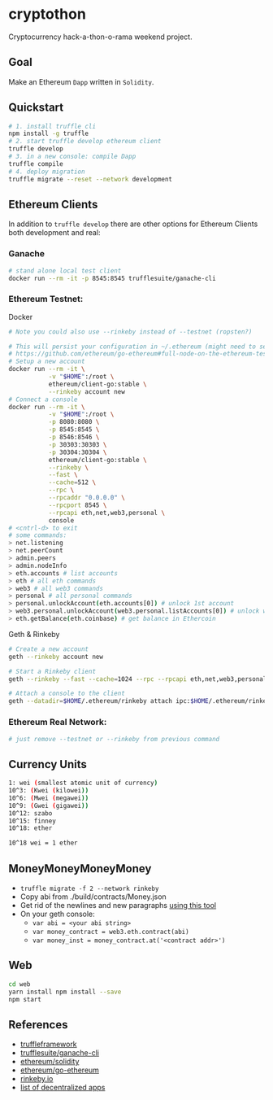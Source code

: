 cryptothon
===
Cryptocurrency hack-a-thon-o-rama weekend project.

## Goal
Make an Ethereum `Dapp` written in `Solidity`.

## Quickstart
```bash
# 1. install truffle cli
npm install -g truffle
# 2. start truffle develop ethereum client
truffle develop
# 3. in a new console: compile Dapp
truffle compile
# 4. deploy migration
truffle migrate --reset --network development
```

## Ethereum Clients
In addition to `truffle develop` there are other options for Ethereum Clients both development and real:

### Ganache
```bash
# stand alone local test client
docker run --rm -it -p 8545:8545 trufflesuite/ganache-cli
```

### Ethereum Testnet:

Docker
```bash
# Note you could also use --rinkeby instead of --testnet (ropsten?)

# This will persist your configuration in ~/.ethereum (might need to set permissions properly)
# https://github.com/ethereum/go-ethereum#full-node-on-the-ethereum-test-network
# Setup a new account
docker run --rm -it \
           -v "$HOME":/root \
           ethereum/client-go:stable \
           --rinkeby account new
# Connect a console
docker run --rm -it \
           -v "$HOME":/root \
           -p 8080:8080 \
           -p 8545:8545 \
           -p 8546:8546 \
           -p 30303:30303 \
           -p 30304:30304 \
           ethereum/client-go:stable \
           --rinkeby \
           --fast \
           --cache=512 \
           --rpc \
           --rpcaddr "0.0.0.0" \
           --rpcport 8545 \
           --rpcapi eth,net,web3,personal \
           console
# <cntrl-d> to exit
# some commands:
> net.listening
> net.peerCount
> admin.peers
> admin.nodeInfo
> eth.accounts # list accounts
> eth # all eth commands
> web3 # all web3 commands
> personal # all personal commands
> personal.unlockAccount(eth.accounts[0]) # unlock 1st account
> web3.personal.unlockAccount(web3.personal.listAccounts[0]) # unlock web3 account
> eth.getBalance(eth.coinbase) # get balance in Ethercoin
```

Geth & Rinkeby
```bash
# Create a new account
geth --rinkeby account new

# Start a Rinkeby client
geth --rinkeby --fast --cache=1024 --rpc --rpcapi eth,net,web3,personal

# Attach a console to the client
geth --datadir=$HOME/.ethereum/rinkeby attach ipc:$HOME/.ethereum/rinkeby/geth.ipc console

```

### Ethereum Real Network:
```bash
# just remove --testnet or --rinkeby from previous command


```

## Currency Units
```bash
1: wei (smallest atomic unit of currency)
10^3: (Kwei (kilowei))
10^6: (Mwei (megawei))
10^9: (Gwei (gigawei))
10^12: szabo
10^15: finney
10^18: ether

10^18 wei = 1 ether
```

## MoneyMoneyMoneyMoney
* `truffle migrate -f 2 --network rinkeby`
* Copy abi from ./build/contracts/Money.json
* Get rid of the newlines and new paragraphs [using this tool](https://www.textfixer.com/tools/remove-line-breaks.php)
* On your geth console:
  * `var abi = <your abi string>`
  * `var money_contract = web3.eth.contract(abi)`
  * `var money_inst = money_contract.at('<contract addr>')`

## Web
```bash
cd web
yarn install npm install --save
npm start
```

## References
* [truffleframework](http://truffleframework.com/docs/getting_started/installation)
* [trufflesuite/ganache-cli](https://github.com/trufflesuite/ganache-cli)
* [ethereum/solidity](https://github.com/ethereum/solidity)
* [ethereum/go-ethereum](https://github.com/ethereum/go-ethereum)
* [rinkeby.io](https://www.rinkeby.io/#stats)
* [list of decentralized apps](https://www.stateofthedapps.com/)

